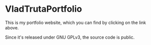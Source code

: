 # VladTrutaPortfolio
This is my portfolio website, which you can find by clicking on the link above. 

Since it's released under GNU GPLv3, the source code is public.

